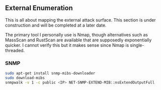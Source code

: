 ## External Enumeration 

This is all about mapping the external attack surface. This section is under construction and will be completed at a later date.

The primary tool I personally use is Nmap, though alternatives such as MassScan and RustScan are available that are supposedly exponentially quicker. I cannot verify this but it makes sense since Nmap is single-threaded.

### SNMP 

```bash
sudo apt-get install snmp-mibs-downloader
sudo download-mibs
snmpwalk -v 1 -c public <IP> NET-SNMP-EXTEND-MIB::nsExtendOutputFull
```